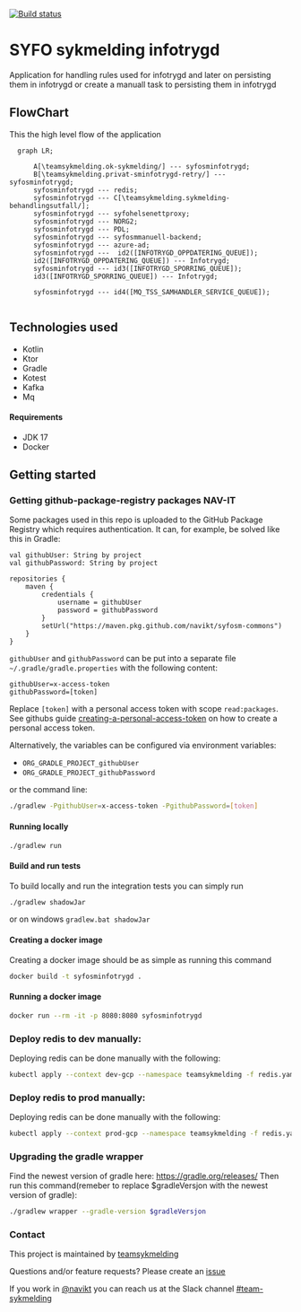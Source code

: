 [![Build status](https://github.com/navikt/syfosminfotrygd/workflows/Deploy%20to%20dev%20and%20prod/badge.svg)](https://github.com/navikt/syfosminfotrygd/workflows/Deploy%20to%20dev%20and%20prod/badge.svg)

# SYFO sykmelding infotrygd

Application for handling rules used for infotrygd and later on persisting them in infotrygd or create a manuall task
to persisting them in infotrygd

## FlowChart

This the high level flow of the application

```mermaid
  graph LR;
     
      A[\teamsykmelding.ok-sykmelding/] --- syfosminfotrygd;
      B[\teamsykmelding.privat-sminfotrygd-retry/] --- syfosminfotrygd; 
      syfosminfotrygd --- redis; 
      syfosminfotrygd --- C[\teamsykmelding.sykmelding-behandlingsutfall/];
      syfosminfotrygd --- syfohelsenettproxy;
      syfosminfotrygd --- NORG2;
      syfosminfotrygd --- PDL;
      syfosminfotrygd --- syfosmmanuell-backend;
      syfosminfotrygd --- azure-ad;
      syfosminfotrygd ---  id2([INFOTRYGD_OPPDATERING_QUEUE]);
      id2([INFOTRYGD_OPPDATERING_QUEUE]) --- Infotrygd;
      syfosminfotrygd --- id3([INFOTRYGD_SPORRING_QUEUE]);
      id3([INFOTRYGD_SPORRING_QUEUE]) --- Infotrygd;
      
      syfosminfotrygd --- id4([MQ_TSS_SAMHANDLER_SERVICE_QUEUE]);
     
```

## Technologies used

* Kotlin
* Ktor
* Gradle
* Kotest
* Kafka
* Mq

#### Requirements

* JDK 17
* Docker

## Getting started

### Getting github-package-registry packages NAV-IT

Some packages used in this repo is uploaded to the GitHub Package Registry which requires authentication. It can, for
example, be solved like this in Gradle:

```
val githubUser: String by project
val githubPassword: String by project

repositories {
    maven {
        credentials {
            username = githubUser
            password = githubPassword
        }
        setUrl("https://maven.pkg.github.com/navikt/syfosm-commons")
    }
}
```

`githubUser` and `githubPassword` can be put into a separate file `~/.gradle/gradle.properties` with the following
content:

```                                                     
githubUser=x-access-token
githubPassword=[token]
```

Replace `[token]` with a personal access token with scope `read:packages`.
See githubs
guide [creating-a-personal-access-token](https://docs.github.com/en/authentication/keeping-your-account-and-data-secure/creating-a-personal-access-token)
on
how to create a personal access token.

Alternatively, the variables can be configured via environment variables:

* `ORG_GRADLE_PROJECT_githubUser`
* `ORG_GRADLE_PROJECT_githubPassword`

or the command line:

``` bash
./gradlew -PgithubUser=x-access-token -PgithubPassword=[token]
```

#### Running locally

``` bash
./gradlew run
```

#### Build and run tests

To build locally and run the integration tests you can simply run 
``` bash
./gradlew shadowJar
```
or on windows
`gradlew.bat shadowJar`

#### Creating a docker image

Creating a docker image should be as simple as running this command
``` bash
docker build -t syfosminfotrygd .
```

#### Running a docker image

``` bash
docker run --rm -it -p 8080:8080 syfosminfotrygd
```

### Deploy redis to dev manually:

Deploying redis can be done manually with the following:
``` bash
kubectl apply --context dev-gcp --namespace teamsykmelding -f redis.yaml
```

### Deploy redis to prod manually:

Deploying redis can be done manually with the following:
``` bash
kubectl apply --context prod-gcp --namespace teamsykmelding -f redis.yaml
```

### Upgrading the gradle wrapper

Find the newest version of gradle here: https://gradle.org/releases/ 
Then run this command(remeber to 
replace $gradleVersjon with the newest version of gradle):

``` bash
./gradlew wrapper --gradle-version $gradleVersjon
```

### Contact

This project is maintained by [teamsykmelding](CODEOWNERS)

Questions and/or feature requests? Please create an [issue](https://github.com/navikt/syfosminfotrygd/issues)

If you work in [@navikt](https://github.com/navikt) you can reach us at the Slack
channel [#team-sykmelding](https://nav-it.slack.com/archives/CMA3XV997)
